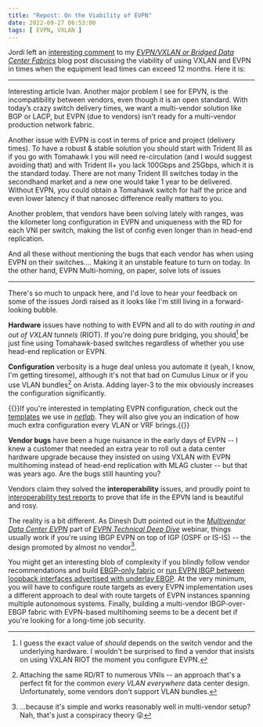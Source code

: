 ```yaml
---
title: "Repost: On the Viability of EVPN"
date: 2022-09-27 06:53:00
tags: [ EVPN, VXLAN ]
---
```

Jordi left an [interesting comment](https://blog.ipspace.net/2022/09/mlag-bridging-evpn.html#1375) to my *[EVPN/VXLAN or Bridged Data Center Fabrics](/2022/09/mlag-bridging-evpn.html)* blog post discussing the viability of using VXLAN and EVPN in times when the equipment lead times can exceed 12 months. Here it is:

---

Interesting article Ivan. Another major problem I see for EPVN, is the incompatibility between vendors, even though it is an open standard. With today’s crazy switch delivery times, we want a multi-vendor solution like BGP or LACP, but EVPN (due to vendors) isn’t ready for a multi-vendor production network fabric.
<!--more-->
Another issue with EVPN is cost in terms of price and project (delivery times). To have a robust & stable solution you should start with Trident III as if you go with Tomahawk I you will need re-circulation (and I would suggest avoiding that) and with Trident II+ you lack 100Gbps and 25Gbps, which it is the standard today. There are not many Trident III switches today in the secondhand market and a new one would take 1 year to be delivered. Without EVPN, you could obtain a Tomahawk switch for half the price and even lower latency if that nanosec difference really matters to you.

Another problem, that vendors have been solving lately with ranges, was the kilometer long configuration in EVPN and uniqueness with the RD for each VNI per switch, making the list of config even longer than in head-end replication.

And all these without mentioning the bugs that each vendor has when using EVPN on their switches…. Making it an unstable feature to turn on today. In the other hand, EVPN Multi-homing, on paper, solve lots of issues

---

There's so much to unpack here, and I'd love to hear your feedback on some of the issues Jordi raised as it looks like I'm still living in a forward-looking bubble.

**Hardware** issues have nothing to with EVPN and all to do with *routing in and out of VXLAN tunnels* (RIOT). If you're doing pure bridging, you should[^THS] be just fine using Tomahawk-based switches regardless of whether you use head-end replication or EVPN.

[^THS]: I guess the exact value of *should* depends on the switch vendor and the underlying hardware. I wouldn't be surprised to find a vendor that insists on using VXLAN RIOT the moment you configure EVPN.

**Configuration** verbosity is a huge deal unless you automate it (yeah, I know, I'm getting tiresome), although it's not that bad on Cumulus Linux or if you use VLAN bundles[^VLB] on Arista. Adding layer-3 to the mix obviously increases the configuration significantly.

[^VLB]: Attaching the same RD/RT to numerous VNIs -- an approach that's a perfect fit for the common *every VLAN everywhere* data center design. Unfortunately, some vendors don't support VLAN bundles.

{{<note info>}}If you're interested in templating EVPN configuration, check out the [templates](https://github.com/ipspace/netlab/tree/dev/netsim/ansible/templates/evpn) we use in *[netlab](https://netlab.tools/)*. They will also give you an indication of how much extra configuration every VLAN or VRF brings.{{</note>}}

**Vendor bugs** have been a huge nuisance in the early days of EVPN -- I knew a customer that needed an extra year to roll out a data center hardware upgrade because they insisted on using VXLAN with EVPN multihoming instead of head-end replication with MLAG cluster -- but that was years ago. Are the bugs still haunting you?

Vendors claim they solved the **interoperability** issues, and proudly point to [interoperability test reports](https://eantc.de/fileadmin/eantc/downloads/events/2022/EANTC-InteropTest2022-TestReport.pdf) to prove that life in the EPVN land is beautiful and rosy.

The reality is a bit different. As Dinesh Dutt pointed out in the *[Multivendor Data Center EVPN](https://my.ipspace.net/bin/list?id=EVPN#MULTIVENDOR)* part of *[EVPN Technical Deep Dive](https://www.ipspace.net/EVPN_Technical_Deep_Dive)* webinar, things usually work if you're using IBGP EVPN on top of IGP (OSPF or IS-IS) -- the design promoted by almost no vendor[^BIW].

[^BIW]: ...because it's simple and works reasonably well in multi-vendor setup? Nah, that's just a conspiracy theory 😜

You might get an interesting blob of complexity if you blindly follow vendor recommendations and build [EBGP-only fabric](/series/dcbgp.html) or [run EVPN IBGP between loopback interfaces advertised with underlay EBGP](https://blog.ipspace.net/2020/02/the-evpnbgp-saga-continues.html). At the very minimum, you will have to configure route targets as every EVPN implementation uses a different approach to deal with route targets of EVPN instances spanning multiple autonomous systems. Finally, building a multi-vendor IBGP-over-EBGP fabric with EVPN-based multihoming seems to be a decent bet if you're looking for a long-time job security.